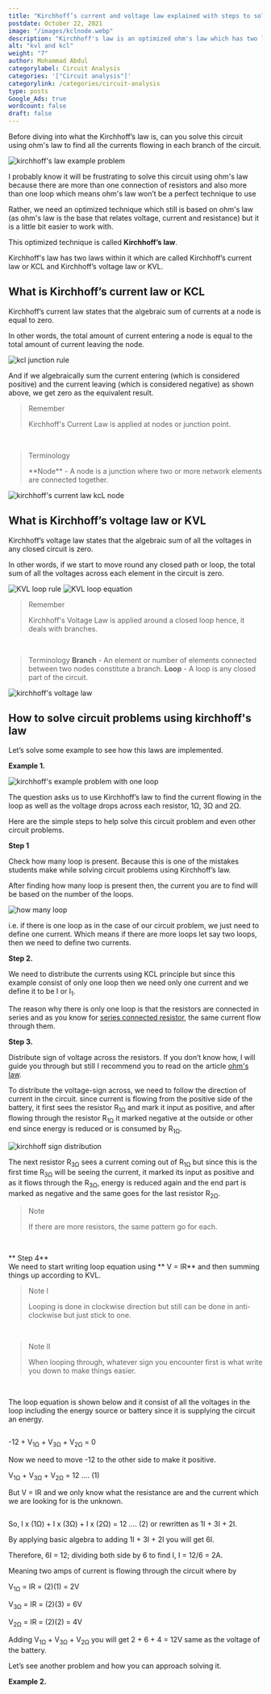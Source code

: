 ```yaml
---
title: "Kirchhoff’s current and voltage law explained with steps to solving any circuit problems easily"
postdate: October 22, 2021
image: "/images/kclnode.webp"
description: "Kirchhoff's law is an optimized ohm's law which has two laws within it. The kirchhoff's current law (KCL) which deals with node or junction-point and the kirchhoff's voltage law (KVL) which deals with branches."
alt: "kvl and kcl"
weight: "7"
author: Mohammad Abdul
categorylabel: Circuit Analysis
categories: '["Circuit analysis"]'
categorylink: /categories/circuit-analysis
type: posts
Google_Ads: true
wordcount: false
draft: false
---
```


Before diving into what the Kirchhoff’s law is, can you solve this circuit using ohm's law to find all the currents flowing in each branch of the circuit.

<img loading="lazy" src="/images/kcanusolve.webp" alt="kirchhoff's law example problem">

I probably know it will be frustrating to solve this circuit using ohm's law because there are more than one connection of resistors and also more than one loop which means ohm's law won’t be a perfect technique to use

Rather, we need an optimized technique which still is based on ohm's law (as ohm's law is the base that relates voltage, current and resistance) but it is a little bit easier to work with.

This optimized technique is called **Kirchhoff’s law**.

Kirchhoff's law has two laws within it which are called Kirchhoff’s current law or KCL and Kirchhoff’s voltage law or KVL.

## What is Kirchhoff’s current law or KCL

Kirchhoff’s current law states that the algebraic sum of currents at a node is equal to zero.

In other words, the total amount of current entering a node is equal to the total amount of current leaving the node.

<img loading="lazy" src="/images/kcljunction.webp" alt="kcl junction rule">

And if we algebraically sum the current entering (which is considered positive) and the current leaving (which is considered negative) as shown above, we get zero as the equivalent result.

<blockquote class="blockquote">
<p class="little-nugget">Remember</p>
<p class="quote-text">
Kirchhoff's Current Law is applied at nodes or junction point.
</blockquote>

<br>
<blockquote class="blockquote">
<p class="little-nugget">Terminology</p>
<p class="quote-text">
**Node** - A node is a junction where two or more network elements are connected together. </p>
</blockquote>

<img loading="lazy" src="/images/kclnode.webp" alt="kirchhoff's current law kcL node">

## What is Kirchhoff’s voltage law or KVL

Kirchhoff’s voltage law states that the algebraic sum of all the voltages in any closed circuit is zero.

In other words, if we start to move round any closed path or loop, the total sum of all the voltages across each element in the circuit is zero.

<img loading="lazy" src="/images/kvlloop.webp" alt="KVL loop rule">

<img loading="lazy" src="/images/kvlloopeqn.webp" alt="KVL loop equation">

<blockquote class="blockquote">
<p class="little-nugget">Remember</p>
<p class="quote-text">
Kirchhoff's Voltage Law is applied around a closed loop hence, it deals with branches.
</p>
</blockquote>
<br>

> Terminology
> **Branch** - An element or number of elements connected between two nodes constitute a branch.
> **Loop** - A loop is any closed part of the circuit.</p>

<img loading="lazy" src="/images/loopandbranch.webp" alt="kirchhoff's voltage law">

## How to solve circuit problems using kirchhoff's law

Let’s solve some example to see how this laws are implemented.

**Example 1.**
<br>

<img loading="lazy" src="/images/kexone.webp" alt="kirchhoff's example problem with one loop">

<p>The question asks us to use Kirchhoff’s law to find the current flowing in the loop as well as the voltage drops across each resistor, 1&#8486, 3&#8486 and 2&#8486.</p>

Here are the simple steps to help solve this circuit problem and even other circuit problems.

**Step 1**
<br>

Check how many loop is present. Because this is one of the mistakes students make while solving circuit problems using Kirchhoff’s law.

After finding how many loop is present then, the current you are to find will be based on the number of the loops.

<img loading="lazy" src="/images/kexloopone.webp" alt=" how many loop">

i.e. if there is one loop as in the case of our circuit problem, we just need to define one current. Which means if there are more loops let say two loops, then we need to define two currents.

**Step 2.**
<br>

We need to distribute the currents using KCL principle but since this example consist of only one loop then we need only one current and we define it to be I or I<sub>1</sub>.

The reason why there is only one loop is that the resistors are connected in series and as you know for <a href="/learnca/series-and-parallel-resistor-and-how-to-identify-them/" class="links-to-article">series connected resistor</a>, the same current flow through them.

**Step 3.**
<br>

Distribute sign of voltage across the resistors.
If you don’t know how, I will guide you through but still I recommend you to read on the article <a href="/learnca/what-is-ohms-law/" class="links-to-article">ohm's law</a>.

<p>To distribute the voltage-sign across, we need to follow the direction of current in the circuit. since current is flowing from the positive side of the battery, it first sees the resistor R<sub>1&#8486</sub> and mark it input as positive, and after flowing through the resistor R<sub>1&#8486</sub> it marked negative at the outside or other end since energy is reduced or is consumed by R<sub>1&#8486</sub>.</p>

<img loading="lazy" src="/images/signexone.webp" alt="kirchhoff sign distribution">

<p>The next resistor R<sub>3&#8486</sub> sees a current coming out of R<sub>1&#8486</sub> but since this is the first time R<sub>3&#8486</sub> will be seeing the current, it marked its input as positive and as it flows through the R<sub>3&#8486</sub>, energy is reduced again and the end part is marked as negative and the same goes for the last resistor R<sub>2&#8486</sub>.</p>

<blockquote class="blockquote">
<p class="little-nugget">Note</p>
<p class="quote-text">
If there are more resistors, the same pattern go for each.
 </p>
</blockquote>

<br>

** Step 4**
<br>
We need to start writing loop equation using ** V = IR** and then summing things up according to KVL.

<blockquote class="blockquote">
<p class="little-nugget">Note I</p>
<p class="quote-text">
Looping is done in clockwise direction but still can be done in anti-clockwise but just stick to one.
</p>
</blockquote> 
<br>
<blockquote class="blockquote">
<p class="little-nugget">Note II</p>
<p class="quote-text">
When looping through, whatever sign you encounter first is what write you down to make things easier.
 </p>
</blockquote> 
<br>

The loop equation is shown below and it consist of all the voltages in the loop including the energy source or battery since it is supplying the circuit an energy.

<img loading="lazy" src="/images/exomeloopeqn.webp" alt="">

<p>-12 + V<sub>1&#8486</sub> + V<sub>3&#8486</sub> + V<sub>2&#8486</sub> = 0</p>

Now we need to move -12 to the other side to make it positive.

<p>V<sub>1&#8486</sub> + V<sub>3&#8486</sub> + V<sub>2&#8486</sub> = 12 …. (1)</p>

But V = IR and we only know what the resistance are and the current which we are looking for is the unknown.

<img loading="lazy" src="/images/solnexone.webp" alt="">

<p>So, I x (1&#8486) + I x (3&#8486) + I x (2&#8486) = 12 …. (2) or rewritten as 1I + 3I + 2I.</p>

By applying basic algebra to adding 1I + 3I + 2I you will get 6I.

Therefore, 6I = 12; dividing both side by 6 to find I, I = 12/6 = 2A.

Meaning two amps of current is flowing through the circuit where by

<p>V<sub>1&#8486</sub> = IR = (2)(1) = 2V</p>

<p>V<sub>3&#8486</sub> = IR = (2)(3) = 6V</p>

<p>V<sub>2&#8486</sub> = IR = (2)(2) = 4V</p>

<p>Adding V<sub>1&#8486</sub> + V<sub>3&#8486</sub> + V<sub>2&#8486</sub> you will get 2 + 6 + 4 = 12V same as the voltage of the battery.</p>

Let’s see another problem and how you can approach solving it.

**Example 2.**
<br>
